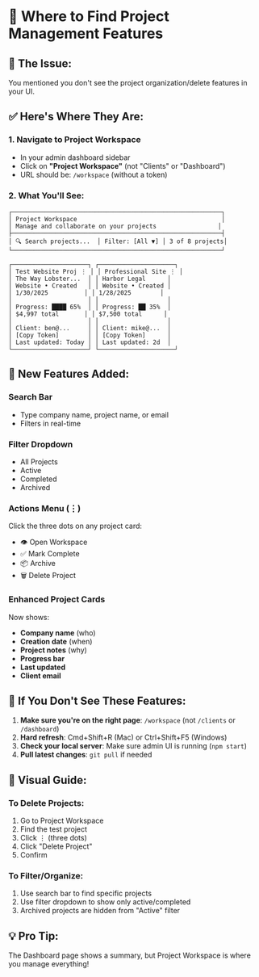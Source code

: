 # 📍 Where to Find Project Management Features

## 🚨 The Issue:
You mentioned you don't see the project organization/delete features in your UI.

## ✅ Here's Where They Are:

### 1. **Navigate to Project Workspace**
- In your admin dashboard sidebar
- Click on **"Project Workspace"** (not "Clients" or "Dashboard")
- URL should be: `/workspace` (without a token)

### 2. **What You'll See:**

```
┌──────────────────────────────────────────────────────────┐
│ Project Workspace                                        │
│ Manage and collaborate on your projects                 │
├──────────────────────────────────────────────────────────┤
│ 🔍 Search projects...  │ Filter: [All ▼] │ 3 of 8 projects│
└──────────────────────────────────────────────────────────┘

┌─────────────────────┐ ┌─────────────────────┐
│ Test Website Proj ⋮ │ │ Professional Site ⋮ │
│ The Way Lobster...  │ │ Harbor Legal      │
│ Website • Created   │ │ Website • Created │
│ 1/30/2025          │ │ 1/28/2025        │
│                     │ │                   │
│ Progress: ████ 65%  │ │ Progress: ██ 35%  │
│ $4,997 total       │ │ $7,500 total      │
│                     │ │                   │
│ Client: ben@...     │ │ Client: mike@...  │
│ [Copy Token]        │ │ [Copy Token]      │
│ Last updated: Today │ │ Last updated: 2d  │
└─────────────────────┘ └─────────────────────┘
```

## 🎯 New Features Added:

### Search Bar
- Type company name, project name, or email
- Filters in real-time

### Filter Dropdown
- All Projects
- Active
- Completed
- Archived

### Actions Menu (⋮)
Click the three dots on any project card:
- 👁️ Open Workspace
- ✅ Mark Complete
- 📦 Archive
- 🗑️ Delete Project

### Enhanced Project Cards
Now shows:
- **Company name** (who)
- **Creation date** (when)
- **Project notes** (why)
- **Progress bar**
- **Last updated**
- **Client email**

## 🔧 If You Don't See These Features:

1. **Make sure you're on the right page**: `/workspace` (not `/clients` or `/dashboard`)
2. **Hard refresh**: Cmd+Shift+R (Mac) or Ctrl+Shift+F5 (Windows)
3. **Check your local server**: Make sure admin UI is running (`npm start`)
4. **Pull latest changes**: `git pull` if needed

## 📸 Visual Guide:

### To Delete Projects:
1. Go to Project Workspace
2. Find the test project
3. Click ⋮ (three dots)
4. Click "Delete Project"
5. Confirm

### To Filter/Organize:
1. Use search bar to find specific projects
2. Use filter dropdown to show only active/completed
3. Archived projects are hidden from "Active" filter

## 💡 Pro Tip:
The Dashboard page shows a summary, but Project Workspace is where you manage everything!
